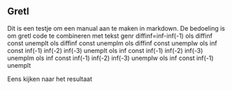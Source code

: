 ## Gretl
Dit  is een testje om een manual aan te maken in markdown. De bedoeling is om gretl code te combineren met tekst
	genr diffinf=inf-inf(-1)
	ols diffinf const unemplt
	ols diffinf const unemplm
	ols diffinf const unemplw
	ols inf const inf(-1) inf(-2) inf(-3) unemplt
	ols inf const inf(-1) inf(-2) inf(-3) unemplm
	ols inf const inf(-1) inf(-2) inf(-3) unemplw
	ols inf const inf(-1) unemplt
	
Eens  kijken naar het resultaat